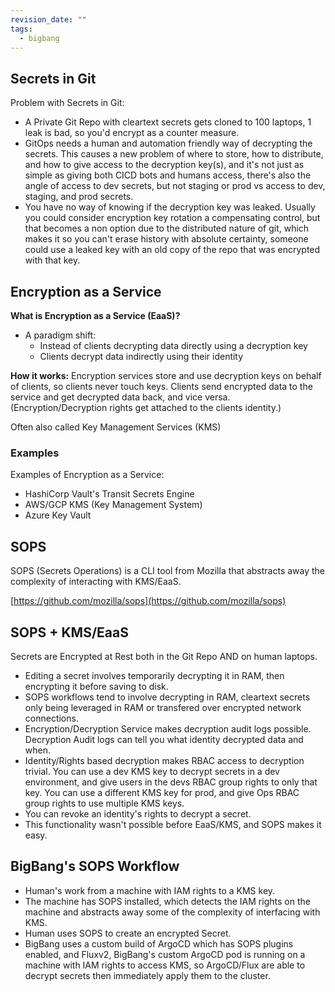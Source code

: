 ```yaml
---
revision_date: ""
tags:
  - bigbang
---
```


## Secrets in Git

Problem with Secrets in Git:

* A Private Git Repo with cleartext secrets gets cloned to 100 laptops, 1 leak is bad, so you'd encrypt as a counter measure.
* GitOps needs a human and automation friendly way of decrypting the secrets. This causes a new problem of where to store, how to distribute, and how to give access to the decryption key(s), and it's not just as simple as giving both CICD bots and humans access, there's also the angle of access to dev secrets, but not staging or prod vs access to dev, staging, and prod secrets.
* You have no way of knowing if the decryption key was leaked. Usually you could consider encryption key rotation a compensating control, but that becomes a non option due to the distributed nature of git, which makes it so you can't erase history with absolute certainty, someone could use a leaked key with an old copy of the repo that was encrypted with that key.


## Encryption as a Service

**What is Encryption as a Service (EaaS)?**
* A paradigm shift:
    * Instead of clients decrypting data directly using a decryption key
    * Clients decrypt data indirectly using their identity

**How it works:**
Encryption services store and use decryption keys on behalf of clients, so clients never touch keys. Clients send encrypted data to the service and get decrypted data back, and vice versa. (Encryption/Decryption rights get attached to the clients identity.)

Often also called Key Management Services (KMS)

### Examples

Examples of Encryption as a Service:
* HashiCorp Vault's Transit Secrets Engine
* AWS/GCP KMS (Key Management System)
* Azure Key Vault

## SOPS
SOPS (Secrets Operations) is a CLI tool from Mozilla that abstracts away the complexity of interacting with KMS/EaaS.

[https://github.com/mozilla/sops](https://github.com/mozilla/sops)

## SOPS + KMS/EaaS

Secrets are Encrypted at Rest both in the Git Repo AND on human laptops.
* Editing a secret involves temporarily decrypting it in RAM, then encrypting it before saving to disk.
* SOPS workflows tend to involve decrypting in RAM, cleartext secrets only being leveraged in RAM or transfered over encrypted network connections.
* Encryption/Decryption Service makes decryption audit logs possible. Decryption Audit logs can tell you what identity decrypted data and when.
* Identity/Rights based decryption makes RBAC access to decryption trivial. You can use a dev KMS key to decrypt secrets in a dev environment, and give users in the devs RBAC group rights to only that key. You can use a different KMS key for prod, and give Ops RBAC group rights to use multiple KMS keys.
* You can revoke an identity's rights to decrypt a secret.
* This functionality wasn't possible before EaaS/KMS, and SOPS makes it easy.


## BigBang's SOPS Workflow

* Human's work from a machine with IAM rights to a KMS key.
* The machine has SOPS installed, which detects the IAM rights on the machine and abstracts away some of the complexity of interfacing with KMS.
* Human uses SOPS to create an encrypted Secret.
* BigBang uses a custom build of ArgoCD which has SOPS plugins enabled, and Fluxv2, BigBang's custom ArgoCD pod is running on a machine with IAM rights to access KMS, so ArgoCD/Flux are able to decrypt secrets then immediately apply them to the cluster.